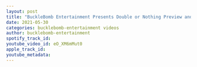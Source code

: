 ```yaml
---
layout: post
title: "BuckleBomb Entertainment Presents Double or Nothing Preview and Predictions with Kyle Prescott"
date: 2021-05-30
categories: bucklebomb-entertainment videos
author: bucklebomb-entertainment
spotify_track_id: 
youtube_video_id: eO_XM6mMut0
apple_track_id: 
youtube_metadata: 
---
```

